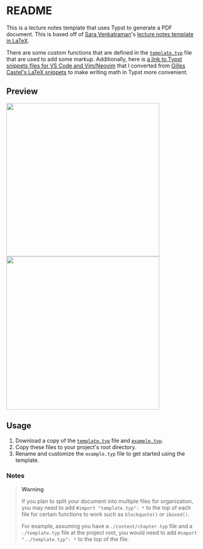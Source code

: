 # README

This is a lecture notes template that uses Typst to generate a PDF document. This is based off of [Sara Venkatraman](https://github.com/sara-venkatraman)'s [lecture notes template in LaTeX](https://github.com/sara-venkatraman/LaTeX-Templates#lecture-notes).

There are some custom functions that are defined in the [`template.typ`](./template.typ) file that are used to add some markup. Additionally, here is [a link to Typst snippets files for VS Code and Vim/Neovim](https://www.jskherman.com/blog/typst-snippets/) that I converted from [Gilles Castel's LaTeX snippets](https://castel.dev/post/lecture-notes-1/) to make writing math in Typst more convenient.

## Preview

<img src="https://github.com/jskherman/jsk-lecnotes/assets/68434444/5f741702-38c1-41c9-be73-867d0d2f55f3" width="400"/>

<img src="https://github.com/jskherman/jsk-lecnotes/assets/68434444/5aac2f63-e407-4c33-b99b-05de9cb235fc" width="400"/>

## Usage

1. Download a copy of the [`template.typ`](./template.typ) file and [`example.typ`](./example.typ).
2. Copy these files to your project's root directory.
3. Rename and customize the `example.typ` file to get started using the template.

### Notes

> **Warning**
>
> If you plan to split your document into multiple files for organization, you may need to add `#import "template.typ": *` to the top of each file for certain functions to work such as `blockquote()` or `iboxed()`.
>
> For example, assuming you have a `./content/chapter.typ` file and a `./template.typ` file at the project root, you would need to add `#import "../template.typ": *` to the top of the file.
